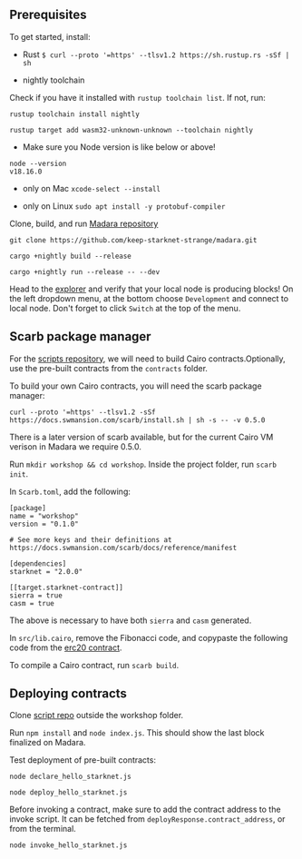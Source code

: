 ## Prerequisites 

To get started, install: 

- Rust 
`$ curl --proto '=https' --tlsv1.2 https://sh.rustup.rs -sSf | sh`


- nightly toolchain 

Check if you have it installed with `rustup toolchain list`. If not, run:

`rustup toolchain install nightly`

`rustup target add wasm32-unknown-unknown --toolchain nightly`

- Make sure you Node version is like below or above!

```
node --version   
v18.16.0
```

- only on Mac 
`xcode-select --install`

- only on Linux 
`sudo apt install -y protobuf-compiler`

Clone, build, and run [Madara repository](https://github.com/keep-starknet-strange/madara)

`git clone https://github.com/keep-starknet-strange/madara.git`

`cargo +nightly build --release`

`cargo +nightly run --release -- --dev`

Head to the [explorer](https://polkadot.js.org/apps/#/explorer) and verify that your local node is producing blocks! On the left dropdown menu, at the bottom choose `Development` and connect to local node. Don't forget to click `Switch` at the top of the menu.


## Scarb package manager

For the [scripts repository](https://github.com/lana-shanghai/madara_contract_scripts), we will need to build Cairo contracts.Optionally, use the pre-built contracts from the `contracts` folder. 

To build your own Cairo contracts, you will need the scarb package manager:

`curl --proto '=https' --tlsv1.2 -sSf https://docs.swmansion.com/scarb/install.sh | sh -s -- -v 0.5.0`

There is a later version of scarb available, but for the current Cairo VM verison in Madara we require 0.5.0. 

Run `mkdir workshop && cd workshop`.
Inside the project folder, run `scarb init`.

In `Scarb.toml`, add the following:

```
[package]
name = "workshop"
version = "0.1.0"

# See more keys and their definitions at https://docs.swmansion.com/scarb/docs/reference/manifest

[dependencies]
starknet = "2.0.0"

[[target.starknet-contract]]
sierra = true
casm = true
```

The above is necessary to have both `sierra` and `casm` generated. 

In `src/lib.cairo`, remove the Fibonacci code, and copypaste the following code from the [erc20 contract](https://github.com/keep-starknet-strange/madara/blob/main/cairo-contracts/src/cairo_1/erc20/erc20.cairo).

To compile a Cairo contract, run `scarb build`.


## Deploying contracts 

Clone [script repo](https://github.com/lana-shanghai/madara_contract_scripts) outside the workshop folder. 

Run `npm install` and `node index.js`. This should show the last block finalized on Madara.

Test deployment of pre-built contracts: 

`node declare_hello_starknet.js`

`node deploy_hello_starknet.js`

Before invoking a contract, make sure to add the contract address to the invoke script. It can be fetched from `deployResponse.contract_address`, or from the terminal.

`node invoke_hello_starknet.js`

